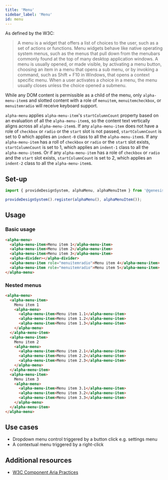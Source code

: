 ```yaml
---
title: 'Menu'
sidebar_label: 'Menu'
id: menu
---
```


As defined by the W3C:

> A menu is a widget that offers a list of choices to the user, such as a set of actions or functions. Menu widgets behave like native operating system menus, such as the menus that pull down from the menubars commonly found at the top of many desktop application windows. A menu is usually opened, or made visible, by activating a menu button, choosing an item in a menu that opens a sub menu, or by invoking a command, such as Shift + F10 in Windows, that opens a context specific menu. When a user activates a choice in a menu, the menu usually closes unless the choice opened a submenu.

While any DOM content is permissible as a child of the menu, only `alpha-menu-item`s and slotted content with a role of `menuitem`, `menuitemcheckbox`, or `menuitemradio` will receive keyboard support.

`alpha-menu` applies `alpha-menu-item`'s `startColumnCount` property based on an evaluation of all the `alpha-menu-item`s, so the content text vertically aligns across all `alpha-menu-item`s. If any `alpha-menu-item` does not have a role of `checkbox` or `radio` or the `start` slot is not passed, `startColumnCount` is set to 0 which applies an `indent-0` class to all the `alpha-menu-item`s. If any `alpha-menu-item` has a roll of `checkbox` or `radio` or the `start` slot exists, `startColumnCount` is set to 1, which applies an `indent-1` class to all the `alpha-menu-item`s. Or if any `alpha-menu-item` has a role of `checkbox` or `radio` and the `start` slot exists, `startColumnCount` is set to 2, which applies an `indent-2` class to all the `alpha-menu-item`s.

## Set-up

```ts
import { provideDesignSystem, alphaMenu, alphaMenuItem } from '@genesislcap/alpha-design-system';

provideDesignSystem().register(alphaMenu(), alphaMenuItem());
```

## Usage

### Basic usage

```html live
<alpha-menu>
  <alpha-menu-item>Menu item 1</alpha-menu-item>
  <alpha-menu-item>Menu item 2</alpha-menu-item>
  <alpha-menu-item>Menu item 3</alpha-menu-item>
  <alpha-divider></alpha-divider>
  <alpha-menu-item role="menuitemradio">Menu item 4</alpha-menu-item>
  <alpha-menu-item role="menuitemradio">Menu item 5</alpha-menu-item>
</alpha-menu>
```

### Nested menus

```html live
<alpha-menu>
  <alpha-menu-item>
    Menu item 1
    <alpha-menu>
      <alpha-menu-item>Menu item 1.1</alpha-menu-item>
      <alpha-menu-item>Menu item 1.2</alpha-menu-item>
      <alpha-menu-item>Menu item 1.3</alpha-menu-item>
    </alpha-menu>
  </alpha-menu-item>
  <alpha-menu-item>
    Menu item 2
    <alpha-menu>
      <alpha-menu-item>Menu item 2.1</alpha-menu-item>
      <alpha-menu-item>Menu item 2.2</alpha-menu-item>
      <alpha-menu-item>Menu item 2.3</alpha-menu-item>
    </alpha-menu>
  </alpha-menu-item>
  <alpha-menu-item>
    Menu item 3
    <alpha-menu>
      <alpha-menu-item>Menu item 3.1</alpha-menu-item>
      <alpha-menu-item>Menu item 3.2</alpha-menu-item>
      <alpha-menu-item>Menu item 3.3</alpha-menu-item>
    </alpha-menu>
  </alpha-menu-item>
</alpha-menu>
```

## Use cases

* Dropdown menu control triggered by a button click e.g. settings menu
* A contextual menu triggered by a right-click

## Additional resources

- [W3C Component Aria Practices](https://w3c.github.io/aria-practices/#menu)
